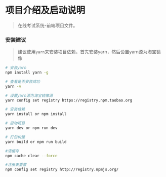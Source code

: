 # 项目介绍及启动说明

> 在线考试系统-前端项目文件。

### 安装建议

> 建议使用`yarn`来安装项目依赖，首先安装yarn，然后设置yarn源为淘宝镜像

``` bash
# 安装yarn
npm install yarn -g

# 查看是否安装成功
yarn -v

# 设置yarn源为淘宝镜像源
yarn config set registry https://registry.npm.taobao.org

# 安装依赖
yarn install or npm install

# 启动项目
yarn dev or npm run dev

# 打包构建
yarn build or npm run build

#清缓存
npm cache clear --force

#注册表重置
npm config set registry http://registry.npmjs.org/
